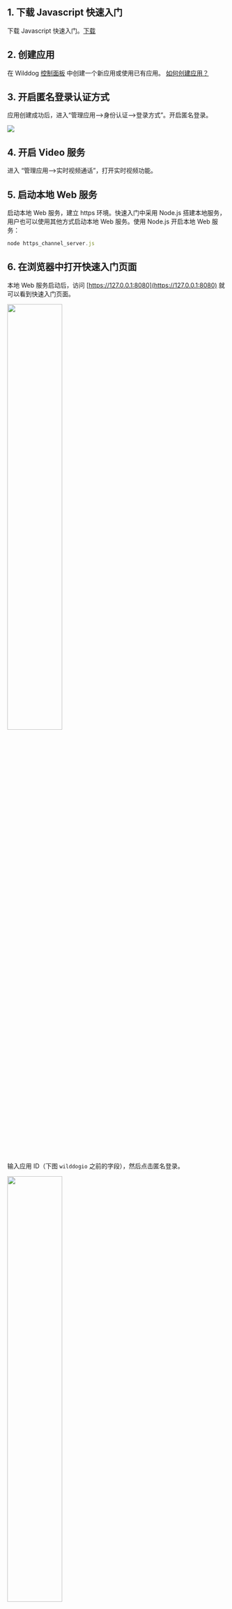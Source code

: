 ## 1. 下载 Javascript 快速入门

下载 Javascript 快速入门。[下载](https://github.com/WildDogTeam/video-quickstart-javascript/archive/master.zip)

## 2. 创建应用

在 Wilddog [控制面板](https://www.wilddog.com/dashboard/) 中创建一个新应用或使用已有应用。 [如何创建应用？](https://docs.wilddog.com/console/creat.html)

## 3. 开启匿名登录认证方式

应用创建成功后，进入“管理应用-->身份认证-->登录方式”。开启匿名登录。

![](https://itolfh.gitbooks.io/video/content/assets/openanonymous.png)

## 4. 开启 Video 服务
进入 “管理应用-->实时视频通话”，打开实时视频功能。
## 5. 启动本地 Web 服务

启动本地 Web 服务，建立 https 环境。快速入门中采用 Node.js 搭建本地服务，用户也可以使用其他方式启动本地 Web 服务。使用 Node.js 开启本地 Web 服务：

```javascript
node https_channel_server.js
```
## 6. 在浏览器中打开快速入门页面

本地 Web 服务启动后，访问 [https://127.0.0.1:8080](https://127.0.0.1:8080) 就可以看到快速入门页面。

<img src='https://itolfh.gitbooks.io/video/content/assets/%E7%B2%98%E8%B4%B4%E5%9B%BE%E7%89%87.png' style='width:50%'>

输入应用 ID（下图 `wilddogio` 之前的字段），然后点击匿名登录。

<img src='https://itolfh.gitbooks.io/video/content/assets/demoapp2.png' style='width:50%'/>

## 7. 建立会话
如果用户列表为空，打开同一浏览器隐身窗口（Chrome 快捷键 "Ctrl+Shift+N"; Firefox 快捷键 "Ctrl+Shift+P")并再次访问[https://127.0.0.1:8080](https://127.0.0.1:8080)，输入同一应用 ID 并登录，然后邀请列表中的用户，会话建立成功。

## 8. 相关链接

[完整文档](https://www.gitbook.com/book/itolfh/video)


